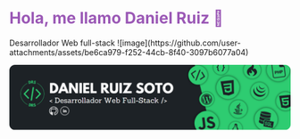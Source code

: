 <h1 style="color: #9b59b6">Hola, me llamo Daniel Ruiz 👋</h1>
<p>Desarrollador Web full-stack ![image](https://github.com/user-attachments/assets/be6ca979-f252-44cb-8f40-3097b6077a04)
</p>
<img src="https://raw.githubusercontent.com/DanieloDEV24/DanieloDEV24/main/bannerGitHub-modified.png" style="border-radius:15">
